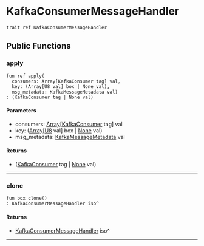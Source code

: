 # KafkaConsumerMessageHandler

```pony
trait ref KafkaConsumerMessageHandler
```

## Public Functions

### apply

```pony
fun ref apply(
  consumers: Array[KafkaConsumer tag] val,
  key: (Array[U8 val] box | None val),
  msg_metadata: KafkaMessageMetadata val)
: (KafkaConsumer tag | None val)
```
#### Parameters

*   consumers: [Array](builtin-Array)\[[KafkaConsumer](pony-kafka-KafkaConsumer) tag\] val
*   key: ([Array](builtin-Array)\[[U8](builtin-U8) val\] box | [None](builtin-None) val)
*   msg_metadata: [KafkaMessageMetadata](pony-kafka-KafkaMessageMetadata) val

#### Returns

* ([KafkaConsumer](pony-kafka-KafkaConsumer) tag | [None](builtin-None) val)

---

### clone

```pony
fun box clone()
: KafkaConsumerMessageHandler iso^
```

#### Returns

* [KafkaConsumerMessageHandler](pony-kafka-KafkaConsumerMessageHandler) iso^

---

